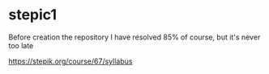 # stepic1
Before creation the repository I have resolved 85% of course, but it's never too late

https://stepik.org/course/67/syllabus
